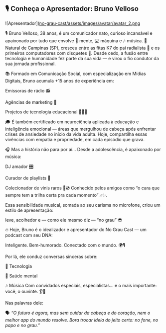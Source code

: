 ## 🎙️ Conheça o Apresentador: Bruno Velloso

![Apresentador]([no-grau-cast/assets/images/avatar/avatar_2.png](https://github.com/fzanneti/no-grau-cast/blob/a8d4f9efab38a47050e4a4977fb27d666ec403d1/assets/images/avatar/avatar_2.png)

🎙️ Bruno Velloso, 38 anos, é um comunicador nato, curioso incansável e apaixonado por tudo que envolve 🧠 mente, 💻 máquina e 🎶 música.
📍 Natural de Campinas (SP), cresceu entre as fitas K7 do pai radialista 📼 e os primeiros computadores com disquetes 💾.
Desde cedo, a fusão entre tecnologia e humanidade fez parte da sua vida — e virou o fio condutor da sua jornada profissional.

📚 Formado em Comunicação Social, com especialização em Mídias Digitais, Bruno acumula +15 anos de experiência em:

Emissoras de rádio 📻

Agências de marketing 📢

Projetos de tecnologia educacional 👨‍🏫💡

🎓 É também certificado em neurociência aplicada à educação e inteligência emocional — áreas que mergulhou de cabeça após enfrentar crises de ansiedade no início da vida adulta.
Hoje, compartilha essas vivências com empatia e propriedade, em cada episódio que grava.

🎧 Mas a história não para por aí...
Desde a adolescência, é apaixonado por música:

DJ amador 🎛️

Curador de playlists 🎼

Colecionador de vinis raros 🎵💿
Conhecido pelos amigos como “o cara que sempre tem a trilha certa pra cada momento” 🎶✨.

Essa sensibilidade musical, somada ao seu carisma no microfone, criou um estilo de apresentação:

leve, acolhedor e — como ele mesmo diz — “no grau” 😎

🔥 Hoje, Bruno é o idealizador e apresentador do No Grau Cast — um podcast com seu DNA:

Inteligente. Bem-humorado. Conectado com o mundo. 🌍🎙️

Por lá, ele conduz conversas sinceras sobre:

🧠 Tecnologia

💚 Saúde mental

🎶 Música
Com convidados especiais, especialistas... e o mais importante: você, o ouvinte. 👂💬

Nas palavras dele:

🗣️ *“O futuro é agora, mas sem cuidar da cabeça e do coração, nem o melhor app do mundo resolve. Bora trocar ideia do jeito certo: no fone, no papo e no grau.”*
